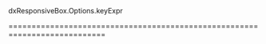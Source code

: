<!--id-->dxResponsiveBox.Options.keyExpr<!--/id-->
<!--merge--><!--/merge-->
<!--hidden--><!--/hidden-->
===========================================================================

